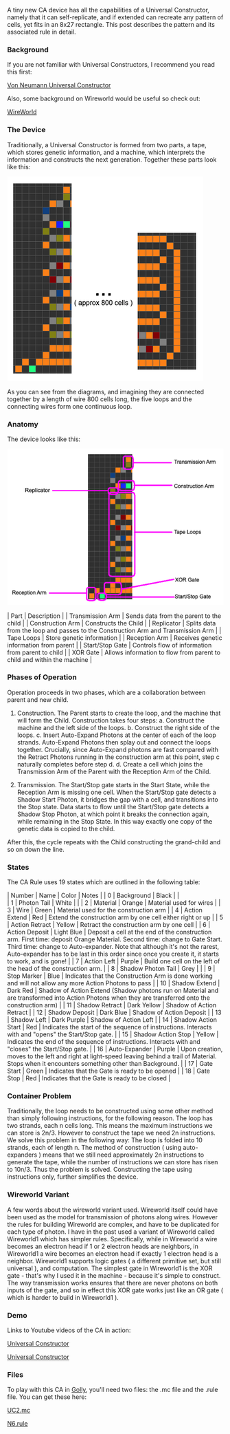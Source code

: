 A tiny new CA device has all the capabilities of a Universal Constructor, namely that it can self-replicate, and if extended can recreate any pattern of cells, yet fits in an 8x27 rectangle. This post describes the pattern and its associated rule in detail.

### Background
If you are not familiar with Universal Constructors, I recommend you read this first: 

[Von Neumann Universal Constructor]( https://en.wikipedia.org/wiki/Von_Neumann_universal_constructor)

Also, some background on Wireworld would be useful so check out: 

[WireWorld](https://en.wikipedia.org/wiki/Wireworld)

### The Device

Traditionally, a Universal Constructor is formed from two parts, a tape, which stores genetic information, and a machine, which interprets the information and constructs the next generation. Together these parts look like this:

![The Device](/assets/images/2023-10-14/image2.png "The Device")

As you can see from the diagrams, and imagining they are connected together by a length of wire 800 cells long, the five loops and the connecting wires form one continuous loop.

### Anatomy 
The device looks like this:

![Anatomy](/assets/images/2023-10-14/image1.png "Anatomy")

| Part | Description | 
| Transmission Arm | Sends data from the parent to the child |
| Construction Arm | Constructs the Child |
| Replicator | Splits data from the loop and passes to the Construction Arm and Transmission Arm |
| Tape Loops | Store genetic information |
| Reception Arm | Receives genetic information from parent |
| Start/Stop Gate | Controls flow of information from parent to child |
| XOR Gate | Allows information to flow from parent to child and within the machine | 

### Phases of Operation

Operation proceeds in two phases, which are a collaboration between parent and new child.

1. Construction. The Parent starts to create the loop, and the machine that will form the Child. Construction takes four steps: 
a. Construct the machine and the left side of the loops. 
b. Construct the right side of the loops. 
c. Insert Auto-Expand Photons at the center of each of the loop strands. Auto-Expand Photons then splay out and connect the loops together. Crucially, since Auto-Expand photons are fast compared with the Retract Photons running in the construction arm at this point, step c naturally completes before step d.
d. Create a cell which joins the Transmission Arm of the Parent with the Reception Arm of the Child.

2. Transmission. The Start/Stop gate starts in the Start State, while the Reception Arm is missing one cell. When the Start/Stop gate detects a Shadow Start Photon, it bridges the gap with a cell, and transitions into the Stop state. Data starts to flow until the Start/Stop gate detects a Shadow Stop Photon, at which point it breaks the connection again, while remaining in the Stop State. In this way exactly one copy of the genetic data is copied to the child.

After this, the cycle repeats with the Child constructing the grand-child and so on down the line.

### States

The CA Rule uses 19 states which are outlined in the following table:

| Number | Name | Color | Notes |
| 0 | Background | Black |  |  
| 1 | Photon Tail | White | | 
| 2 | Material | Orange | Material used for wires |
| 3 | Wire | Green | Material used for the construction arm |
| 4 | Action Extend | Red | Extend the construction arm by one cell either right or up |
| 5 | Action Retract | Yellow | Retract the construction arm by one cell | 
| 6 | Action Deposit | Light Blue | Deposit a cell at the end of the construction arm. First time: deposit Orange Material. Second time: change to Gate Start. Third time: change to Auto-expander. Note that although it's not the rarest, Auto-expander has to be last in this order since once you create it, it starts to work, and is gone! |
| 7 | Action Left | Purple | Build one cell on the left of the head of the construction arm. |
| 8 | Shadow Photon Tail | Grey | |
| 9 | Stop Marker | Blue | Indicates that the Construction Arm is done working and will not allow any more Action Photons to pass |
| 10 | Shadow Extend | Dark Red | Shadow of Action Extend (Shadow photons run on Material and are transformed into Action Photons when they are transferred onto the construction arm) |
| 11 | Shadow Retract | Dark Yellow | Shadow of Action Retract |
| 12 | Shadow Deposit | Dark Blue | Shadow of Action Deposit |
| 13 | Shadow Left | Dark Purple | Shadow of Action Left |
| 14 | Shadow Action Start | Red | Indicates the start of the sequence of instructions. Interacts with and "opens" the Start/Stop gate. |
| 15 | Shadow Action Stop | Yellow | Indicates the end of the sequence of instructions. Interacts with and "closes" the Start/Stop gate. |
| 16 | Auto-Expander | Purple | Upon creation, moves to the left and right at light-speed leaving behind a trail of Material. Stops when it encounters something other than Background. |
| 17 | Gate Start | Green | Indicates that the Gate is ready to be opened | 
| 18 | Gate Stop | Red | Indicates that the Gate is ready to be closed | 


### Container Problem
Traditionally, the loop needs to be constructed using some other method than simply following instructions, for the following reason. The loop has two strands, each n cells long. This means the maximum instructions we can store is 2n/3. However to construct the tape we need 2n instructions. We solve this problem in the following way: The loop is folded into 10 strands, each of length n. The method of construction ( using auto-expanders ) means that we still need approximately 2n instructions to generate the tape, while the number of instructions we can store has risen to 10n/3. Thus the problem is solved. Constructing the tape using instructions only, further simplifies the device.


### Wireworld Variant
A few words about the wireworld variant used. Wireworld itself could have been used as the model for transmission of photons along wires. However the rules for building Wireworld are complex, and have to be duplicated for each type of photon. I have in the past used a variant of Wireworld called Wireworld1 which has simpler rules. Specifically, while in Wireworld a wire becomes an electron head if 1 or 2 electron heads are neighbors, in Wireworld1 a wire becomes an electron head if exactly 1 electron head is a neighbor. Wireworld1 supports logic gates ( a different primitive set, but still universal ), and computation. The simplest gate in Wireworld1 is the XOR gate - that's why I used it in the machine - because it's simple to construct. The way transmission works ensures that there are never photons on both inputs of the gate, and so in effect this XOR gate works just like an OR gate ( which is harder to build in Wireworld1 ).


### Demo

Links to Youtube videos of the CA in action: 

[Universal Constructor](https://youtu.be/aqr4zLZb9sA)

[Universal Constructor](https://youtu.be/MkuEnis1gik)


### Files

To play with this CA in [Golly](https://golly.sourceforge.io/), you'll need two files: the .mc file and the .rule file. You can get these here:

[UC2.mc](https://github.com/andrewbayly/UniversalConstructor/blob/main/UC2.mc)

[N6.rule](https://github.com/andrewbayly/UniversalConstructor/blob/main/N6.rule)













